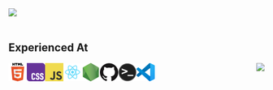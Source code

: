 <!--
 [![Banner](https://cdn.discordapp.com/attachments/736711122077483008/797788504154570782/pngtree-green-flat-vertical-summer-banner-background-image_228232.png)](https://watanasaad.tk)
 <br/>
 ## Hello 👋, I'm Watan Asaad , A Front End Developer.
 -->
<br/><br/>
<a target="_blank" rel="noopener noreferrer" href="https://discord.com/users/333208925832871936"><img src="https://discord.c99.nl/widget/theme-1/333208925832871936.png" /></a>
<br/><br/>
## Experienced At
<img align="left" alt="HTML5" width="36px" src="https://raw.githubusercontent.com/github/explore/80688e429a7d4ef2fca1e82350fe8e3517d3494d/topics/html/html.png" style="cursor: pointer;"/>
<img align="left" alt="CSS3" width="36px" src="https://raw.githubusercontent.com/github/explore/80688e429a7d4ef2fca1e82350fe8e3517d3494d/topics/css/css.png" style="cursor: pointer;"/>
<img align="left" alt="JavaScript" width="36px" src="https://raw.githubusercontent.com/github/explore/80688e429a7d4ef2fca1e82350fe8e3517d3494d/topics/javascript/javascript.png" style="cursor: pointer;"/>
<img align="left" alt="React" width="36px" src="https://raw.githubusercontent.com/github/explore/80688e429a7d4ef2fca1e82350fe8e3517d3494d/topics/react/react.png" style="cursor: pointer;"/>
<img align="left" alt="Node.js" width="36px" src="https://raw.githubusercontent.com/github/explore/80688e429a7d4ef2fca1e82350fe8e3517d3494d/topics/nodejs/nodejs.png" style="cursor: pointer;"/>
<img align="left" alt="GitHub" width="36px" src="https://raw.githubusercontent.com/github/explore/78df643247d429f6cc873026c0622819ad797942/topics/github/github.png" style="cursor: pointer;"/>
<img align="left" alt="Terminal" width="36px" src="https://raw.githubusercontent.com/github/explore/80688e429a7d4ef2fca1e82350fe8e3517d3494d/topics/terminal/terminal.png" style="cursor: pointer;"/>
<img align="left" alt="Visual Studio Code" width="36px" src="https://raw.githubusercontent.com/github/explore/80688e429a7d4ef2fca1e82350fe8e3517d3494d/topics/visual-studio-code/visual-studio-code.png" style="cursor: pointer;"/>
<img src="https://komarev.com/ghpvc/?username=ixWatan" align="right" />
